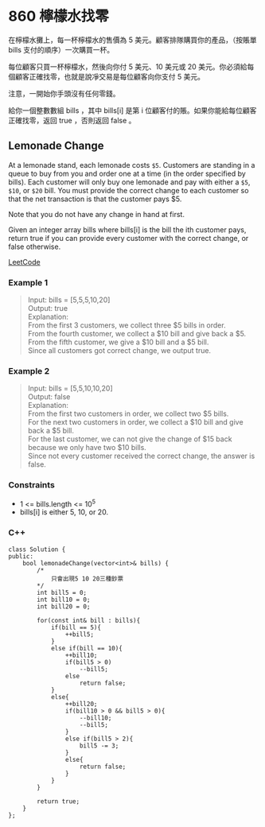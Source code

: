 # 860 檸檬水找零

在檸檬水攤上，每一杯檸檬水的售價為 5 美元。顧客排隊購買你的產品，（按賬單 bills 支付的順序）一次購買一杯。

每位顧客只買一杯檸檬水，然後向你付 5 美元、10 美元或 20 美元。你必須給每個顧客正確找零，也就是說凈交易是每位顧客向你支付 5 美元。

注意，一開始你手頭沒有任何零錢。

給你一個整數數組 bills ，其中 bills[i] 是第 i 位顧客付的賬。如果你能給每位顧客正確找零，返回 true ，否則返回 false 。

##  Lemonade Change

At a lemonade stand, each lemonade costs `$5`. Customers are standing in a queue to buy from you and order one at a time (in the order specified by bills). Each customer will only buy one lemonade and pay with either a `$5`, `$10`, or `$20` bill. You must provide the correct change to each customer so that the net transaction is that the customer pays $5.

Note that you do not have any change in hand at first.

Given an integer array bills where bills[i] is the bill the ith customer pays, return true if you can provide every customer with the correct change, or false otherwise.

[LeetCode](https://leetcode.cn/problems/lemonade-change/)

### Example 1

> Input: bills = [5,5,5,10,20]  
Output: true  
Explanation:   
From the first 3 customers, we collect three $5 bills in order.  
From the fourth customer, we collect a $10 bill and give back a $5.  
From the fifth customer, we give a $10 bill and a $5 bill.  
Since all customers got correct change, we output true.  

### Example 2

> Input: bills = [5,5,10,10,20]  
Output: false  
Explanation:   
From the first two customers in order, we collect two $5 bills.  
For the next two customers in order, we collect a $10 bill and give back a $5 bill.  
For the last customer, we can not give the change of $15 back because we only have two $10 bills.  
Since not every customer received the correct change, the answer is false.  

### Constraints

* 1 <= bills.length <= 10<sup>5</sup>
* bills[i] is either 5, 10, or 20.
 


### C++ 

```
class Solution {
public:
    bool lemonadeChange(vector<int>& bills) {
        /*
            只會出現5 10 20三種鈔票
        */
        int bill5 = 0;
        int bill10 = 0;
        int bill20 = 0;

        for(const int& bill : bills){
            if(bill == 5){
                ++bill5;
            }     
            else if(bill == 10){
                ++bill10;
                if(bill5 > 0)
                    --bill5;
                else
                    return false;
            }
            else{
                ++bill20;
                if(bill10 > 0 && bill5 > 0){
                    --bill10;
                    --bill5;
                }
                else if(bill5 > 2){
                    bill5 -= 3;
                }
                else{
                    return false;
                }
            }
        }

        return true;
    }
};
```